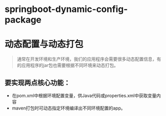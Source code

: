 # springboot-dynamic-config-package 
# 动态配置与动态打包

>通常在开发环境和生产环境，我们的应用程序会需要很多动态配置信息，有的应用程序的jar包也需要根据不同环境来动态打包。

## 要实现两点核心功能：
 * 在pom.xml中根据环境配置变量，供Java代码或properties.xml中获取变量内容
 * maven打包时可动态指定环境编译出不同环境配置的app。

